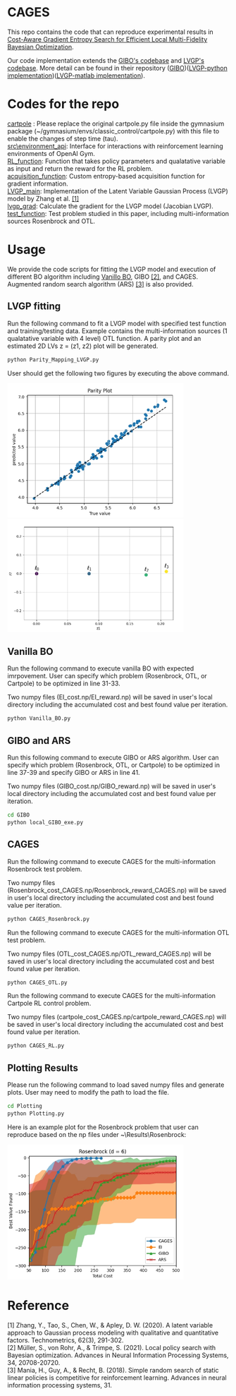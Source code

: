 # CAGES
This repo contains the code that can reproduce experimental results in [Cost-Aware Gradient Entropy Search for Efficient Local
Multi-Fidelity Bayesian Optimization](https://arxiv.org/abs/2405.07760).

Our code implementation extends the [GIBO's codebase](https://arxiv.org/abs/2106.11899) and [LVGP's codebase](https://arxiv.org/abs/1806.07504). More detail can be found in their repository ([GIBO](https://github.com/sarmueller/gibo/tree/main))([LVGP-python implementation](https://github.com/balaranjan/LVGP/tree/main))([LVGP-matlab implementation](https://doi.org/10.1080/00401706.2019.1638834)).

# Codes for the repo
[cartpole](https://github.com/PaulsonLab/CAGES/blob/1c9525c7246ac3c7511f79fa02d784f689c59aed/cartpole.py) : Please replace the original cartpole.py file inside the gymnasium package (~/gymnasium/envs/classic_control/cartpole.py) with this file to enable the changes of step time (tau).\
[src\environment_api](https://github.com/PaulsonLab/CAGES/blob/48ca4862a56500a48b9537c3e8df5c0817c4a78e/src/environment_api.py): Interface for interactions with reinforcement learning environments of OpenAI Gym.\
[RL_function](https://github.com/PaulsonLab/CAGES/blob/17c76eec1deb53155084a1522d5428578c45aabc/RL_function.py): Function that takes policy parameters and qualatative variable as input and return the reward for the RL problem.\
[acquisition_function](https://github.com/PaulsonLab/CAGES/blob/ffcbda478eebcaa821d21dd29a04d67ec764e90a/acquisition_function.py): Custom entropy-based acquisition function for gradient information.\
[LVGP_main](https://github.com/PaulsonLab/CAGES/blob/c2f5c788b85fa01396006f92afe6f9e294b05673/LVGP_main.py): Implementation of the Latent Variable Gaussian Process (LVGP) model by Zhang et al. [[1]](https://arxiv.org/abs/1806.07504)\
[lvgp_grad](https://github.com/PaulsonLab/CAGES/blob/78f5b22ffd23f0b5c59f799662560d22df0bae9f/lvgp_grad.py): Calculate the gradient for the LVGP model (Jacobian LVGP).
[test_function](https://github.com/PaulsonLab/CAGES/blob/96d4cb9009895b2f90c90823bb91f333cebe4880/test_function.py): Test problem studied in this paper, including multi-information sources Rosenbrock and OTL.

# Usage
We provide the code scripts for fitting the LVGP model and execution of different BO algorithm including [Vanillo BO](https://botorch.org/), GIBO [[2]](https://proceedings.neurips.cc/paper_files/paper/2021/hash/ad0f7a25211abc3889cb0f420c85e671-Abstract.html), and CAGES. Augmented random search algorithm (ARS) [[3]](https://proceedings.neurips.cc/paper/2018/hash/7634ea65a4e6d9041cfd3f7de18e334a-Abstract.html) is also provided.

LVGP fitting
------------------------------
Run the following command to fit a LVGP model with specified test function and training/testing data. Example contains the multi-information sources (1 qualatative variable with 4 level) OTL function.
A parity plot and an estimated 2D LVs z = (z1, z2) plot will be generated. 
```sh
python Parity_Mapping_LVGP.py
```

User should get the following two figures by executing the above command.

<img src='figure/parity.png' width='400'>
<img src='figure/latent_mapping.png' width='400'>

Vanilla BO
------------------------------
Run the following command to execute vanilla BO with expected imrpovement. User can specify which problem (Rosenbrock, OTL, or Cartpole) to be optimized in line 31-33.

Two numpy files (EI_cost.np/EI_reward.np) will be saved in user's local directory including the accumulated cost and best found value per iteration.
```sh
python Vanilla_BO.py
```

GIBO and ARS
------------------------------
Run this following command to execute GIBO or ARS algorithm. User can specify which problem (Rosenbrock, OTL, or Cartpole) to be optimized in line 37-39 and specify GIBO or ARS in line 41.

Two numpy files (GIBO_cost.np/GIBO_reward.np) will be saved in user's local directory including the accumulated cost and best found value per iteration.
```sh
cd GIBO
python local_GIBO_exe.py
```

CAGES
------------------------------
Run the following command to execute CAGES for the multi-information Rosenbrock test problem.

Two numpy files (Rosenbrock_cost_CAGES.np/Rosenbrock_reward_CAGES.np) will be saved in user's local directory including the accumulated cost and best found value per iteration.

```sh
python CAGES_Rosenbrock.py
```

Run the following command to execute CAGES for the multi-information OTL test problem.

Two numpy files (OTL_cost_CAGES.np/OTL_reward_CAGES.np) will be saved in user's local directory including the accumulated cost and best found value per iteration.

```sh
python CAGES_OTL.py
```

Run the following command to execute CAGES for the multi-information Cartpole RL control problem.

Two numpy files (cartpole_cost_CAGES.np/cartpole_reward_CAGES.np) will be saved in user's local directory including the accumulated cost and best found value per iteration.

```sh
python CAGES_RL.py
```

Plotting Results
------------------------------
Please run the following command to load saved numpy files and generate plots. User may need to modify the path to load the file.
```sh
cd Plotting
python Plotting.py
```
Here is an example plot for the Rosenbrock problem that user can reproduce based on the np files under ~\Results\Rosenbrock:

<img src='figure/Rosenbrock.png' width='400'>

# Reference
[1] Zhang, Y., Tao, S., Chen, W., & Apley, D. W. (2020). A latent variable approach to Gaussian process modeling with qualitative and quantitative factors. Technometrics, 62(3), 291-302.\
[2] Müller, S., von Rohr, A., & Trimpe, S. (2021). Local policy search with Bayesian optimization. Advances in Neural Information Processing Systems, 34, 20708-20720.\
[3] Mania, H., Guy, A., & Recht, B. (2018). Simple random search of static linear policies is competitive for reinforcement learning. Advances in neural information processing systems, 31.
